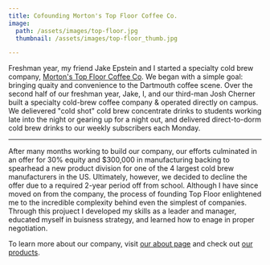 ```yaml
---
title: Cofounding Morton's Top Floor Coffee Co.
image:
  path: /assets/images/top-floor.jpg
  thumbnail: /assets/images/top-floor_thumb.jpg

---
```

Freshman year, my friend Jake Epstein and I started a specialty cold brew company, [Morton's Top Floor Coffee Co](https://topfloorcoffee.com). We began with a simple goal: bringing quaity and convenience to the Dartmouth coffee scene. Over the second half of our freshman year, Jake, I, and our third-man Josh Cherner built a specialty cold-brew coffee company & operated directly on campus. We delievered "cold shot" cold brew concentrate drinks to students working late into the night or gearing up for a night out, and delivered direct-to-dorm cold brew drinks to our weekly subscribers each Monday.

---

After many months working to build our company, our efforts culminated in an offer for 30% equity and $300,000 in manufacturing backing to spearhead a new product division for one of the 4 largest cold brew manufacturers in the US. Ultimately, however, we decided to decline the offer due to a required 2-year period off from school. Although I have since moved on from the company, the process of founding Top Floor enlightened me to the incredible complexity behind even the simplest of companies. Through this projuect I developed my skills as a leader and manager, educated myself in buisness strategy, and learned how to enage in proper negotiation.

To learn more about our company, visit [our about page](https://topfloorcoffee.com/our-story) and check out [our products](https://topfloorcoffee.com/products).
